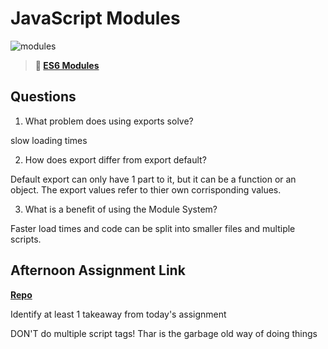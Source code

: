 # JavaScript Modules

![modules](https://bcw.blob.core.windows.net/public/img/1015719031845190)

> **📖 [ES6 Modules](https://codeworksacademy.com/fs-student-guide/resources/wk3/01-Modules)**

## Questions

1. What problem does using exports solve?

  slow loading times

2. How does export differ from export default?

  Default export can only have 1 part to it, but it can be a function or an object. The export values refer to thier own corrisponding values.

3. What is a benefit of using the Module System?

  Faster load times and code can be split into smaller files and multiple scripts. 

## Afternoon Assignment Link

**[Repo](https://github.com/autumnlay/<ASSIGNMENT_REPO>)**

Identify at least 1 takeaway from today's assignment

  DON'T do multiple script tags! Thar is the garbage old way of doing things
